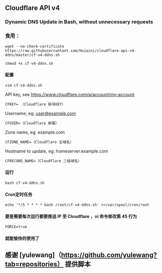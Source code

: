 ## Cloudflare API v4 

### Dynamic DNS Update in Bash, without unnecessary requests

### 食用：

    wget --no-check-certificate https://raw.githubusercontent.com/Huiaini/cloudflare-api-v4-ddns/master/cf-v4-ddns.sh
    
    chmod +x cf-v4-ddns.sh
    
#### 配置
    
    vim cf-v4-ddns.sh
    
 API key, see https://www.cloudflare.com/a/account/my-account
 
    CFKEY= （Cloudflare 账号KEY）
    
 Username, eg: user@example.com
 
    CFUSER=（Cloudflare 邮箱）
    
 Zone name, eg: example.com  
 
    CFZONE_NAME=（Cloudflare 主域名）
    
 Hostname to update, eg: homeserver.example.com
 
    CFRECORD_NAME=（Cloudflare 二级域名）
    
#### 运行
 
    bash cf-v4-ddns.sh
    
#### Cron定时任务

    echo '*/5 * * * * bash /root/cf-v4-ddns.sh' >>/var/spool/cron/root
    
#### 要是需要每次运行都要推送 IP 至 Cloudflare ，vi 命令修改第 45 行为

    FORCE=true

#### 就能愉快的使用了
    
## 感谢 [yulewang]（https://github.com/yulewang?tab=repositories） 提供脚本
